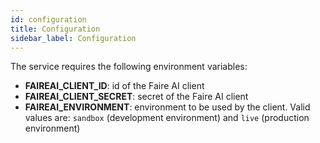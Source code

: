 ```yaml
---
id: configuration
title: Configuration
sidebar_label: Configuration
---
```

The service requires the following environment variables:

- **FAIREAI_CLIENT_ID**: id of the Faire AI client
- **FAIREAI_CLIENT_SECRET**: secret of the Faire AI client
- **FAIREAI_ENVIRONMENT**: environment to be used by the client. Valid values are: `sandbox` (development environment) and `live` (production environment)
